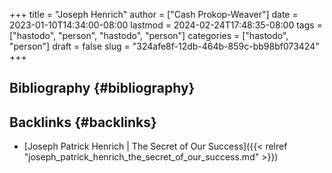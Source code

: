 +++
title = "Joseph Henrich"
author = ["Cash Prokop-Weaver"]
date = 2023-01-10T14:34:00-08:00
lastmod = 2024-02-24T17:48:35-08:00
tags = ["hastodo", "person", "hastodo", "person"]
categories = ["hastodo", "person"]
draft = false
slug = "324afe8f-12db-464b-859c-bb98bf073424"
+++

## Bibliography {#bibliography}

<style>.csl-entry{text-indent: -1.5em; margin-left: 1.5em;}</style><div class="csl-bib-body">
</div>


## Backlinks {#backlinks}

-   [Joseph Patrick Henrich | The Secret of Our Success]({{< relref "joseph_patrick_henrich_the_secret_of_our_success.md" >}})
